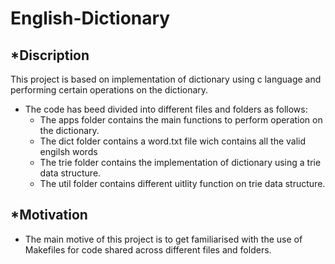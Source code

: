 # English-Dictionary #

## *Discription ##
This project is based on implementation of dictionary using c language and performing certain operations on the dictionary.
* The code has beed divided into different files and folders as follows:
  * The apps folder contains the main functions to perform operation on the dictionary.
  * The dict folder contains a word.txt file wich contains all the valid engilsh words
  * The trie folder contains the implementation of dictionary using a trie data structure.
  * The util folder contains different uitlity function on trie data structure.
 ## *Motivation ##
* The main motive of this project is to get familiarised with the use of Makefiles for code shared across different files and folders.
